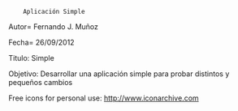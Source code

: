         Aplicación Simple

Autor= Fernando J. Muñoz

Fecha= 26/09/2012

Titulo: Simple

Objetivo: Desarrollar una aplicación simple para probar distintos y pequeños cambios

Free icons for personal use: http://www.iconarchive.com


